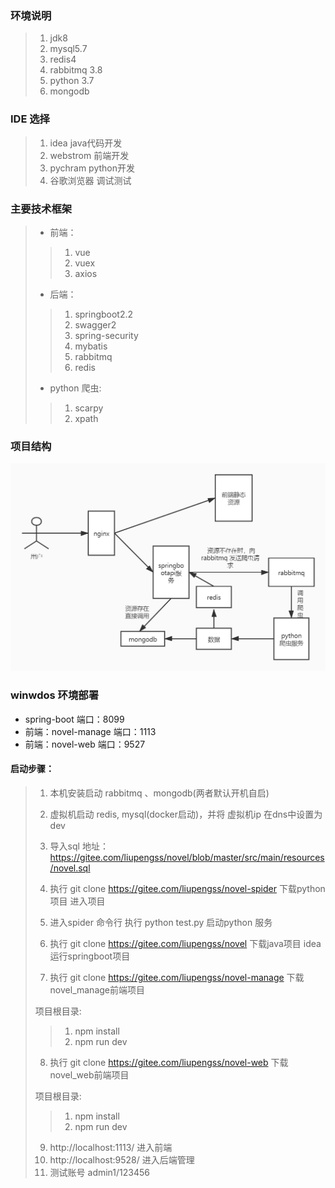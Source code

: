 ### 环境说明

>
>
>1. jdk8
>2. mysql5.7
>3. redis4
>4. rabbitmq 3.8
>5. python 3.7
>6. mongodb

### IDE 选择

> 1. idea java代码开发
> 2. webstrom 前端开发
> 3. pychram python开发
> 4. 谷歌浏览器 调试测试

### 主要技术框架

>
>
>- 前端：
>
>  >
>  >
>  >1. vue
>  >2. vuex
>  >3. axios
>
>- 后端：
>
>  >
>  >
>  >1. springboot2.2
>  >2. swagger2
>  >3. spring-security
>  >4. mybatis
>  >5. rabbitmq
>  >6. redis
>
>- python 爬虫:
>
>  > 1. scarpy
>  > 2. xpath

### 项目结构

![avatar](doc\img\1.jpg)

### winwdos 环境部署

- spring-boot 端口：8099
- 前端：novel-manage 端口：1113
- 前端：novel-web 端口：9527

#### 启动步骤：

>
>
>1. 本机安装启动 rabbitmq 、mongodb(两者默认开机自启)
>
>2. 虚拟机启动 redis, mysql(docker启动)，并将 虚拟机ip 在dns中设置为 dev
>
>3. 导入sql  地址：https://gitee.com/liupengss/novel/blob/master/src/main/resources/novel.sql
>
>4. 执行 git clone https://gitee.com/liupengss/novel-spider 下载python项目 进入项目
>
>5. 进入spider  命令行 执行 python test.py 启动python 服务
>
>6. 执行 git clone https://gitee.com/liupengss/novel 下载java项目  idea运行springboot项目
>
>7. 执行 git clone https://gitee.com/liupengss/novel-manage 下载novel_manage前端项目
>
>   项目根目录:
>
>   >1. npm install
>   >2. npm run dev 
>
>8. 执行 git clone https://gitee.com/liupengss/novel-web  下载novel_web前端项目
>
>   项目根目录:
>
>   >1. npm install
>   >2. npm run dev 
>
>9. http://localhost:1113/  进入前端
>10. http://localhost:9528/  进入后端管理
>11. 测试账号 admin1/123456
